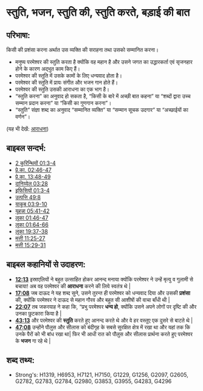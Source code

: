 # स्तुति, भजन, स्तुति की, स्तुति करते, बड़ाई की बात #

## परिभाषा: ##

किसी की प्रशंसा करना अर्थात उस व्यक्ति की सराहना तथा उसको सम्मानित करना।

* मनुष्य परमेश्वर की स्तुति करता है क्योंकि वह महान है और उसने जगत का उद्धारकर्ता एवं सृजनहार होने के कारण अद्भुत काम किए हैं।
* परमेश्वर की स्तुति में उसके कामों के लिए धन्यवाद होता है।
* परमेश्वर की स्तुति में प्रायः संगीत और भजन गान होते हैं।
* परमेश्वर की स्तुति उसकी आराधना का एक भाग है।
* “स्तुति करना” का अनुवाद हो सकता है, “किसी के बारे में अच्छी बात कहना” या “शब्दों द्वारा उच्च सम्मान प्रदान करना” या “किसी का गुणगान करना”।
* “स्तुति” संज्ञा शब्द का अनुवाद “सम्मानित व्यक्ति” या “सम्मान सूचक उदगार” या “अच्छाईयों का वर्णन”। 

(यह भी देखें: [आराधना](../kt/worship.md))

## बाइबल सन्दर्भ: ##

* [2 कुरिन्थियों 01:3-4](rc://hi/tn/help/2co/01/03)
* [प्रे.का. 02:46-47](rc://hi/tn/help/act/02/46)
* [प्रे.का. 13:48-49](rc://hi/tn/help/act/13/48)
* [दानिय्येल 03:28](rc://hi/tn/help/dan/03/28)
* [इफिसियों 01:3-4](rc://hi/tn/help/eph/01/03)
* [उत्पत्ति 49:8](rc://hi/tn/help/gen/49/08)
* [याकूब 03:9-10](rc://hi/tn/help/jas/03/09)
* [यूहन्ना 05:41-42](rc://hi/tn/help/jhn/05/41)
* [लूका 01:46-47](rc://hi/tn/help/luk/01/46)
* [लूका 01:64-66](rc://hi/tn/help/luk/01/64)
* [लूका 19:37-38](rc://hi/tn/help/luk/19/37)
* [मत्ती 11:25-27](rc://hi/tn/help/mat/11/25)
* [मत्ती 15:29-31](rc://hi/tn/help/mat/15/29)

## बाइबल कहानियों से उदाहरण: ##

* __[12:13](rc://hi/tn/help/obs/12/13)__  इस्राएलियों ने बहुत उत्साहित होकर आनन्द मनाया क्योंकि परमेश्वर ने उन्हें मृत्यु व गुलामी से बचाया! अब वह परमेश्वर की __आराधना__ करने की लिये स्वतंत्र थे |
* __[17:08](rc://hi/tn/help/obs/17/08)__ जब दाऊद ने यह शब्द सुने, उसने तुरन्त ही परमेश्वर को धन्यवाद दिया और उसकी __प्रशंसा__ की, क्योंकि परमेश्वर ने दाऊद से महान गौरव और बहुत सी आशीषों की वाचा बाँधी थी | 
* __[22:07](rc://hi/tn/help/obs/22/07)__ तब जकरयाह ने कहा कि, “प्रभु परमेश्वर __धन्य हो__, क्योंकि उसने अपने लोगों पर दृष्टि की और उनका छुटकारा किया है |
* __[43:13](rc://hi/tn/help/obs/43/13)__ और परमेश्वर की __स्तुति__ करते हुए आनन्द करते थे और वे हर वस्तुए एक दुसरे से बाटते थे |
* __[47:08](rc://hi/tn/help/obs/47/08)__ उन्होंने पौलुस और सीलास को बंदीगृह के सबसे सुरक्षित क्षेत्र में रखा था और यहां तक कि उनके पैरों को भी बांध रखा था| फिर भी आधी रात को पौलुस और सीलास प्रार्थना करते हुए परमेश्वर के __भजन__ गा रहे थे |

## शब्द तथ्य: ##

* Strong's: H1319, H6953, H7121, H7150, G1229, G1256, G2097, G2605, G2782, G2783, G2784, G2980, G3853, G3955, G4283, G4296

